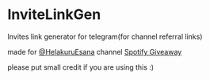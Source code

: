 # InviteLinkGen
Invites link generator for telegram(for channel referral links)

made for [@HelakuruEsana](https://t.me/HelakuruEsana) channel [Spotify Giveaway](https://t.me/HelakuruEsana/1950)

please put small credit if you are using this :)
